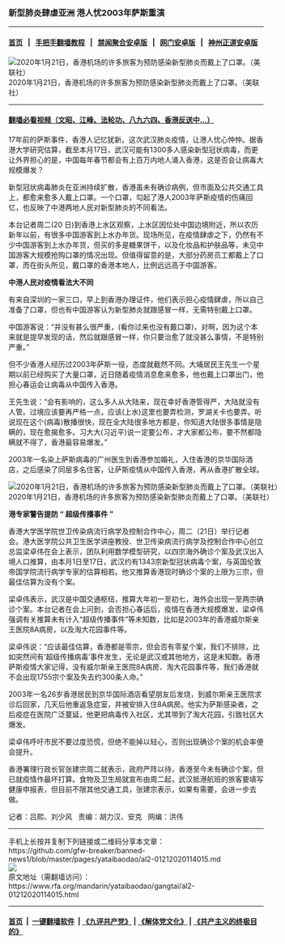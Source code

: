 ### 新型肺炎肆虐亚洲   港人忧2003年萨斯重演
------------------------

#### [首页](https://github.com/gfw-breaker/banned-news1/blob/master/README.md) &nbsp;&nbsp;|&nbsp;&nbsp; [手把手翻墙教程](https://github.com/gfw-breaker/guides/wiki) &nbsp;&nbsp;|&nbsp;&nbsp; [禁闻聚合安卓版](https://github.com/gfw-breaker/bn-android) &nbsp;&nbsp;|&nbsp;&nbsp; [网门安卓版](https://github.com/oGate2/oGate) &nbsp;&nbsp;|&nbsp;&nbsp; [神州正道安卓版](https://github.com/SzzdOgate/update) 



<div id="headerimg">
 <img alt="2020年1月21日，香港机场的许多旅客为预防感染新型肺炎而戴上了口罩。（美联社）" src="https://www.rfa.org/mandarin/yataibaodao/gangtai/al2-01212020114015.html/0121z.jpg/@@images/9534c504-00b0-445e-8857-01da4d7b94e9.jpeg" title="2020年1月21日，香港机场的许多旅客为预防感染新型肺炎而戴上了口罩。（美联社）"/>
 <div id="headerimgcontents">
  <div id="headerimgcaption">
   <span>
    2020年1月21日，香港机场的许多旅客为预防感染新型肺炎而戴上了口罩。（美联社）
   </span>
   <!-- zoomattribute -->
  </div>
  <!-- headerimgcaption -->
 </div>
 <!-- headerimagecontents -->
</div>

<hr/>


#### [翻墙必看视频（文昭、江峰、法轮功、八九六四、香港反送中...）](https://github.com/gfw-breaker/banned-news1/blob/master/pages/link3.md)

<div id="storytext">
 <div>
  <div class="slot_header">
  </div>
 </div>
 <p>
  17年前的萨斯事件，香港人记忆犹新。这次武汉肺炎疫情，让港人忧心忡忡。据香港大学研究估算，截至本月17日，武汉可能有1300多人感染新型冠状病毒，而更让外界担心的是，中国每年春节都会有上百万内地人涌入香港，这是否会让病毒大规模爆发？
 </p>
 <p>
  新型冠状病毒肺炎在亚洲持续扩散，香港虽未有确诊病例，但市面及公共交通工具上，都愈来愈多人戴上口罩。一个口罩，勾起了港人2003年萨斯疫情的伤痛回忆，也反映了中港两地人民对新型肺炎的不同看法。
 </p>
 <p>
  本台记者周二(20 日)到香港上水区观察，上水区因位处中国边境附近，所以农历新年以前，有很多中国游客到上水办年货。现场所见，在疫情肆虐之下，仍然有不少中国游客到上水办年货，但买的多是糖果饼干，以及化妆品和护肤品等，未见中国游客大规模抢购口罩的情况出现。但值得留意的是，大部分药房员工都戴上了口罩，而在街头所见，戴口罩的香港本地人，比例远远高于中国游客。
 </p>
 <p>
 </p>
 <p>
 </p>
 <p>
  <b>
   中港人民对疫情看法大不同
  </b>
 </p>
 <p>
  有来自深圳的一家三口，早上到香港办理证件，他们表示担心疫情肆虐，所以自己准备了口罩，但也有中国游客认为新型肺炎就跟感冒一样，无需特别戴上口罩。
 </p>
 <p>
  中国游客说：“并没有甚么很严重，(看你过来也没有戴口罩)，对啊，因为这个本来就是提早发现的话，然后就跟感冒一样，你只要治愈了就没甚么事情，不是特别严重。”
 </p>
 <p>
  但不少香港人经历过2003年萨斯一役，态度就截然不同。大埔居民王先生一个星期以前已经购买了大量口罩，近日随着疫情消息愈来愈多，他也戴上口罩出门，他担心春运会让病毒从中国传入香港。
 </p>
 <p>
  王先生说：“会有影响的，这么多人从大陆来，现在幸好香港管得严，大陆就没有人管。过境应该要再严格一点，应该(上水)这里也要弄检测，罗湖关卡也要弄。听说现在这个(病毒)散播很快，现在全大陆很多地方都是，你知道大陆很多事情是隐瞒的，现在愈揭愈多。习大大(习近平)说一定要公布，才大家都公布，要不然都隐瞒就不得了，香港最容易爆发。”
 </p>
 <p>
  2003年一名染上萨斯病毒的广州医生到香港参加婚礼，入住香港的京华国际酒店，之后感染了同层多名住客，让萨斯疫情从中国传入香港，再从香港扩散全球。
 </p>
 <p>
  <div class="image-inline captioned" style="width:680px;">
   <div style="width:680px;">
    <img alt="2020年1月21日，香港机场的许多旅客为预防感染新型肺炎而戴上了口罩。（美联社）" src="https://www.rfa.org/mandarin/yataibaodao/gangtai/al2-01212020114015.html/0121y.jpg" title="2020年1月21日，香港机场的许多旅客为预防感染新型肺炎而戴上了口罩。（美联社）"/>
   </div>
   <div class="image-caption">
    <span style="width:680px;">
     2020年1月21日，香港机场的许多旅客为预防感染新型肺炎而戴上了口罩。（美联社）
    </span>
    <span class="copyright">
    </span>
   </div>
  </div>
 </p>
 <p>
  <b>
   港专家警告提防
  </b>
  <b>
   “
  </b>
  <b>
   超级传播事件
  </b>
  <b>
   ”
  </b>
 </p>
 <p>
  香港大学医学院世卫传染病流行病学及控制合作中心，周二（21日）举行记者会。港大医学院公共卫生医学讲座教授、世卫传染病流行病学及控制合作中心创立总监梁卓伟在会上表示，团队利用数学模型研究，以四宗海外确诊个案及武汉出入境人口推算，由本月1日至17日，武汉约有1343宗新型冠状病毒个案，与英国伦敦帝国学院流行病学专家的估算相若。他又推算香港现时确诊个案的上限为三宗，但最佳估算为没有个案。
 </p>
 <p>
  梁卓伟表示，武汉是中国交通枢纽，推算大年初一至初七，海外会出现一至两宗确诊个案。本台记者在会上问到，会否担心春运后，疫情在香港大规模爆发，梁卓伟强调有关推算未有计入“超级传播事件”等未知数，比如是2003年的香港威尔斯亲王医院8A病房，以及淘大花园事件等。
 </p>
 <p>
  梁卓伟说：“应该最佳估算，香港都是零宗，但会否有零星个案，我们不排除，比如突然间有‘超级传播病毒’事件发生，无论是武汉或其他地方，这是未知数。香港萨斯疫情大家记得，没有威尔斯亲王医院8A病房、淘大花园事件等，我们香港就不会出现1755宗个案及失去约300条人命。”
 </p>
 <p>
  2003年一名26岁香港居民到京华国际酒店看望朋友后发烧，到威尔斯亲王医院求诊后回家，几天后他重返急症室，并被安排入住8A病房。他实为萨斯感染者，之后疫症在医院广泛蔓延，他更把病毒传入社区，尤其带到了淘大花园，引致社区大爆发。
 </p>
 <p>
  梁卓伟呼吁市民不要过度恐慌，但绝不能掉以轻心，否则出现确诊个案的机会率便会提升。
 </p>
 <p>
  香港署理行政长官张建宗周二就表示，政府严阵以待，香港至今未有确诊个案，但已就疫情作最坏打算。食物及卫生局就宣布由周二起，武汉抵港航班的旅客要填写健康申报表，但目前不限其他交通工具，张建宗表示，如果有需要，会进一步去做。
 </p>
 <p>
  记者：吕熙、刘少风   责编：胡力汉、安克   网编：洪伟
 </p>
</div>

<hr/>
手机上长按并复制下列链接或二维码分享本文章：<br/>
https://github.com/gfw-breaker/banned-news1/blob/master/pages/yataibaodao/al2-01212020114015.md <br/>
<a href='https://github.com/gfw-breaker/banned-news1/blob/master/pages/yataibaodao/al2-01212020114015.md'><img src='https://github.com/gfw-breaker/banned-news1/blob/master/pages/yataibaodao/al2-01212020114015.md.png'/></a> <br/>
原文地址（需翻墙访问）：https://www.rfa.org/mandarin/yataibaodao/gangtai/al2-01212020114015.html


------------------------
#### [首页](https://github.com/gfw-breaker/banned-news1/blob/master/README.md) &nbsp;|&nbsp; [一键翻墙软件](https://github.com/gfw-breaker/nogfw/blob/master/README.md) &nbsp;| [《九评共产党》](https://github.com/gfw-breaker/9ping.md/blob/master/README.md#九评之一评共产党是什么) | [《解体党文化》](https://github.com/gfw-breaker/jtdwh.md/blob/master/README.md) | [《共产主义的终极目的》](https://github.com/gfw-breaker/gczydzjmd.md/blob/master/README.md)


<img src='http://gfw-breaker.win/banned-news/pages/yataibaodao/al2-01212020114015.md' width='0px' height='0px'/>
